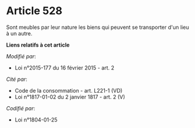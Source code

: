 # Article 528

Sont meubles par leur nature les biens qui peuvent se transporter d'un lieu à un autre.

**Liens relatifs à cet article**

_Modifié par_:

  - Loi n°2015-177 du 16 février 2015 - art. 2

_Cité par_:

  - Code de la consommation - art. L221-1 (VD)
  - Loi n°1817-01-02 du 2 janvier 1817 - art. 2 (V)

_Codifié par_:

  - Loi n°1804-01-25

